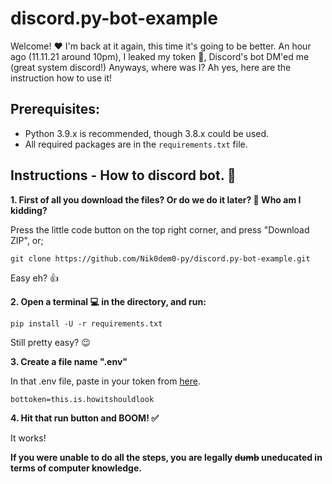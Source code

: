 # discord.py-bot-example

Welcome! :heart: I'm back at it again, this time it's going to be better. An hour ago (11.11.21 around 10pm), I leaked my token :rofl:, Discord's bot DM'ed me (great system discord!) Anyways, where was I? Ah yes, here are the instruction how to use it!

## Prerequisites:

- Python 3.9.x is recommended, though 3.8.x could be used.
- All required packages are in the `requirements.txt` file.


## Instructions - How to discord bot. :robot:

**1. First of all you download the files? Or do we do it later? :thinking: Who am I kidding?**

Press the little code button on the top right corner, and press "Download ZIP", or;

`git clone https://github.com/Nik0dem0-py/discord.py-bot-example.git`

Easy eh? :thumbsup:

**2.  Open a terminal :computer: in the directory, and run:**

`pip install -U -r requirements.txt`

Still pretty easy? :wink:

**3. Create a file name ".env"**

In that .env file, paste in your token from [here](https://discord.com/developers).

`bottoken=this.is.howitshouldlook`

**4. Hit that run button and BOOM! :white_check_mark:**

It works!

**If you were unable to do all the steps, you are legally ~~dumb~~ uneducated in terms of computer knowledge.**






